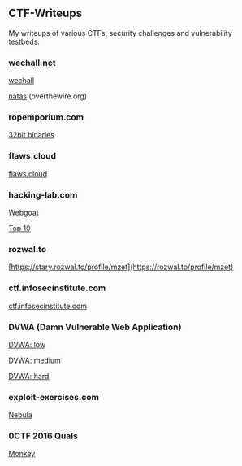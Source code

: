 ## CTF-Writeups

My writeups of various CTFs, security challenges and vulnerability testbeds.

### wechall.net

 [wechall](wechall.net/wechall.md)

 [natas](wechall.net/natas.md) (overthewire.org)

### ropemporium.com

 [32bit binaries](ropemporium.com/ropemporium32.md)

### flaws.cloud

 [flaws.cloud](flaws.cloud/flaws.cloud.md)

### hacking-lab.com

 [Webgoat](hacking-lab.com/webgoat/README.md)

 [Top 10](hacking-lab.com/top10.md)

### rozwal.to

 [https://stary.rozwal.to/profile/mzet](https://rozwal.to/profile/mzet)

### ctf.infosecinstitute.com

 [ctf.infosecinstitute.com](ctf.infosecinstitute.com/README.md)

### DVWA (Damn Vulnerable Web Application)

 [DVWA: low](DVWA/dvwa-low.md)

 [DVWA: medium](DVWA/dvwa-medium.md)

 [DVWA: hard](DVWA/dvwa-hard.md)

### exploit-exercises.com

 [Nebula](exploit-exercises.com/nebula.md)

### 0CTF 2016 Quals

 [Monkey](0CTF%202016%20Quals/monkey.md)
